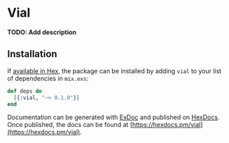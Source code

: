 # Vial

**TODO: Add description**

## Installation

If [available in Hex](https://hex.pm/docs/publish), the package can be installed
by adding `vial` to your list of dependencies in `mix.exs`:

```elixir
def deps do
  [{:vial, "~> 0.1.0"}]
end
```

Documentation can be generated with [ExDoc](https://github.com/elixir-lang/ex_doc)
and published on [HexDocs](https://hexdocs.pm). Once published, the docs can
be found at [https://hexdocs.pm/vial](https://hexdocs.pm/vial).

